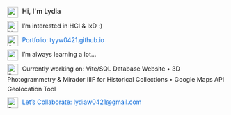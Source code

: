 <div style="font-family: -apple-system, sans-serif; line-height: 1.6; max-width: 600px;">
  <p style="margin: 0 0 8px 0;">
    <img src="https://raw.githubusercontent.com/Tarikul-Islam-Anik/Animated-Fluent-Emojis/master/Emojis/Smilies/Partying%20Face.png" alt="Partying Face" width="25" height="25" style="vertical-align: middle; margin-right: 5px;" />
    <span style="font-size: 1.1em; font-weight: 500;">Hi, I'm Lydia</span>
  </p>
  
  <p style="margin: 0 0 8px 0;">
    <img src="https://raw.githubusercontent.com/Tarikul-Islam-Anik/Animated-Fluent-Emojis/master/Emojis/Smilies/Growing%20Heart.png" alt="Heart" width="25" height="25" style="vertical-align: middle; margin-right: 5px;" />
    I’m interested in HCI & IxD :)
  </p>
  <p style="margin: 0 0 8px 0;">
    <img src="https://raw.githubusercontent.com/Tarikul-Islam-Anik/Animated-Fluent-Emojis/master/Emojis/Travel%20and%20places/Star.png" alt="Star" width="25" height="25" style="vertical-align: middle; margin-right: 5px;" />
    <a href="https://tyyw0421.github.io" style="color: #0969da; text-decoration: none;">Portfolio: tyyw0421.github.io</a>
  </p>
  
  <p style="margin: 0 0 8px 0;">
    <img src="https://raw.githubusercontent.com/Tarikul-Islam-Anik/Animated-Fluent-Emojis/master/Emojis/Travel%20and%20places/One%20O%E2%80%99Clock.png" alt="Clock" width="25" height="25" style="vertical-align: middle; margin-right: 5px;" />
    I’m always learning a lot...
  </p>
  
  <p style="margin: 0 0 8px 0;">
    <img src="https://raw.githubusercontent.com/Tarikul-Islam-Anik/Animated-Fluent-Emojis/master/Emojis/Smilies/Robot.png" alt="Robot" width="25" height="25" style="vertical-align: middle; margin-right: 5px;" />
    Currently working on: Vite/SQL Database Website • 3D Photogrammetry & Mirador IIIF for Historical Collections • Google Maps API Geolocation Tool
  </p>
  
  <p style="margin: 0;">
    <img src="https://raw.githubusercontent.com/Tarikul-Islam-Anik/Animated-Fluent-Emojis/master/Emojis/Travel%20and%20places/Rocket.png" alt="Rocket" width="25" height="25" style="vertical-align: middle; margin-right: 5px;" />
    <a href="mailto:lydiaw0421@gmail.com" style="color: #0969da; text-decoration: none;">Let’s Collaborate: lydiaw0421@gmail.com</a>
  </p>
</div>

<!---
TianyunWang0421/TianyunWang0421 is a ✨ special ✨ repository because its `README.md` (this file) appears on your GitHub profile.
You can click the Preview link to take a look at your changes.
--->

<!-- [![Top Langs](https://github-readme-stats.vercel.app/api/top-langs/?username=TianyunWang0421)](https://github.com/TianyunWang0421/github-readme-stats) -->

